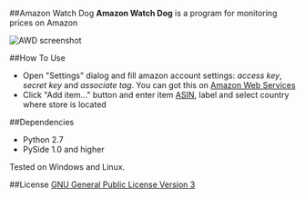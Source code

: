 ##Amazon Watch Dog
**Amazon Watch Dog** is a program for monitoring prices on Amazon

<img src="https://lh3.googleusercontent.com/-nDmUjk3Ed0I/UDkYP4WyxjI/AAAAAAAAB5s/l7rnbRvKdj4/s749/awd_04.png" alt="AWD screenshot"></img>

##How To Use
* Open "Settings" dialog and fill amazon account settings: *access key*, *secret key* and *associate tag*. You can got this on [Amazon Web Services](http://aws.amazon.com)
* Click "Add item..." button and enter item [ASIN](http://en.wikipedia.org/wiki/Amazon_Standard_Identification_Number), label and select country where store is located

##Dependencies
* Python 2.7
* PySide 1.0 and higher

Tested on Windows and Linux.

##License
[GNU General Public License Version 3](http://www.gnu.org/licenses/gpl-3.0.html)